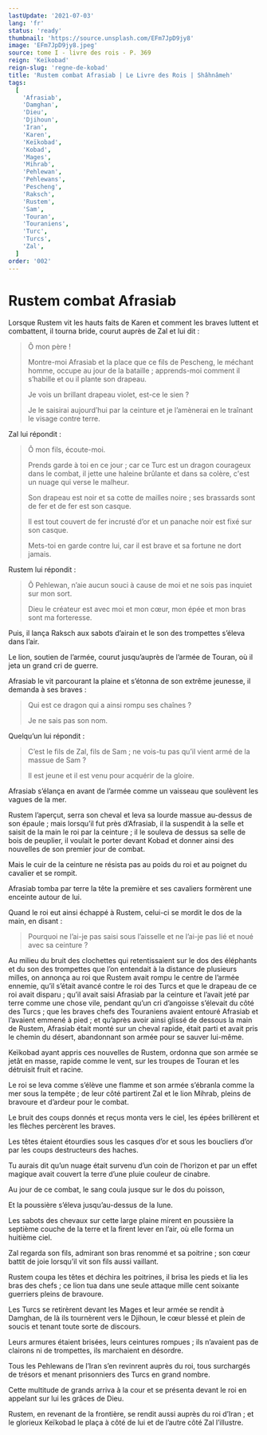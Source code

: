 ```yaml
---
lastUpdate: '2021-07-03'
lang: 'fr'
status: 'ready'
thumbnail: 'https://source.unsplash.com/EFm7JpD9jy8'
image: 'EFm7JpD9jy8.jpeg'
source: tome I - livre des rois - P. 369
reign: 'Keïkobad'
reign-slug: 'regne-de-kobad'
title: 'Rustem combat Afrasiab | Le Livre des Rois | Shâhnâmeh'
tags:
  [
    'Afrasiab',
    'Damghan',
    'Dieu',
    'Djihoun',
    'Iran',
    'Karen',
    'Keïkobad',
    'Kobad',
    'Mages',
    'Mihrab',
    'Pehlewan',
    'Pehlewans',
    'Pescheng',
    'Raksch',
    'Rustem',
    'Sam',
    'Touran',
    'Touraniens',
    'Turc',
    'Turcs',
    'Zal',
  ]
order: '002'
---
```


# Rustem combat Afrasiab

Lorsque Rustem vit les hauts faits de Karen et comment les braves luttent et combattent, il tourna bride, courut auprès de Zal et lui dit :

> Ô mon père !
>
> Montre-moi Afrasiab et la place que ce fils de Pescheng, le méchant homme, occupe au jour de la bataille ; apprends-moi comment il s’habille et ou il plante son drapeau.
>
> Je vois un brillant drapeau violet, est-ce le sien ?
>
> Je le saisirai aujourd’hui par la ceinture et je l’amènerai en le traînant le visage contre terre.

Zal lui répondit :

> Ô mon fils, écoute-moi.
>
> Prends garde à toi en ce jour ; car ce Turc est un dragon courageux dans le combat, il jette une haleine brûlante et dans sa colère, c'est un nuage qui verse le malheur.
>
> Son drapeau est noir et sa cotte de mailles noire ; ses brassards sont de fer et de fer est son casque.
>
> Il est tout couvert de fer incrusté d’or et un panache noir est fixé sur son casque.
>
> Mets-toi en garde contre lui, car il est brave et sa fortune ne dort jamais.

Rustem lui répondit :

> Ô Pehlewan, n’aie aucun souci à cause de moi et ne sois pas inquiet sur mon sort.
>
> Dieu le créateur est avec moi et mon cœur, mon épée et mon bras sont ma forteresse.

Puis, il lança Raksch aux sabots d’airain et le son des trompettes s’éleva dans l’air.

Le lion, soutien de l’armée, courut jusqu’auprès de l’armée de Touran, où il jeta un grand cri de guerre.

Afrasiab le vit parcourant la plaine et s’étonna de son extrême jeunesse, il demanda à ses braves :

> Qui est ce dragon qui a ainsi rompu ses chaînes ?
>
> Je ne sais pas son nom.

Quelqu’un lui répondit :

> C’est le fils de Zal, fils de Sam ; ne vois-tu pas qu’il vient armé de la massue de Sam ?
>
> Il est jeune et il est venu pour acquérir de la gloire.

Afrasiab s’élança en avant de l’armée comme un vaisseau que soulèvent les vagues de la mer.

Rustem l’aperçut, serra son cheval et leva sa lourde massue au-dessus de son épaule ; mais lorsqu’il fut près d’Afrasiab, il la suspendit à la selle et saisit de la main le roi par la ceinture ; il le souleva de dessus sa selle de bois de peuplier, il voulait le porter devant Kobad et donner ainsi des nouvelles de son premier jour de combat.

Mais le cuir de la ceinture ne résista pas au poids du roi et au poignet du cavalier et se rompit.

Afrasiab tomba par terre la tête la première et ses cavaliers formèrent une enceinte autour de lui.

Quand le roi eut ainsi échappé à Rustem, celui-ci se mordit le dos de la main, en disant :

> Pourquoi ne l’ai-je pas saisi sous l’aisselle et ne l’ai-je pas lié et noué avec sa ceinture ?

Au milieu du bruit des clochettes qui retentissaient sur le dos des éléphants et du son des trompettes que l’on entendait à la distance de plusieurs milles, on annonça au roi que Rustem avait rompu le centre de l’armée ennemie, qu’il s’était avancé contre le roi des Turcs et que le drapeau de ce roi avait disparu ; qu’il avait saisi Afrasiab par la ceinture et l’avait jeté par terre comme une chose vile, pendant qu’un cri d’angoisse s’élevait du côté des Turcs ; que les braves chefs des Touraniens avaient entouré Afrasiab et l’avaient emmené à pied ; et qu’après avoir ainsi glissé de dessous la main de Rustem, Afrasiab était monté sur un cheval rapide, était parti et avait pris le chemin du désert, abandonnant son armée pour se sauver lui-même.

Keïkobad ayant appris ces nouvelles de Rustem, ordonna que son armée se jetât en masse, rapide comme le vent, sur les troupes de Touran et les détruisit fruit et racine.

Le roi se leva comme s’élève une flamme et son armée s’ébranla comme la mer sous la tempête ; de leur côté partirent Zal et le lion Mihrab, pleins de bravoure et d’ardeur pour le combat.

Le bruit des coups donnés et reçus monta vers le ciel, les épées brillèrent et les flèches percèrent les braves.

Les têtes étaient étourdies sous les casques d’or et sous les boucliers d’or par les coups destructeurs des haches.

Tu aurais dit qu’un nuage était survenu d’un coin de l’horizon et par un effet magique avait couvert la terre d’une pluie couleur de cinabre.

Au jour de ce combat, le sang coula jusque sur le dos du poisson,

Et la poussière s’éleva jusqu’au-dessus de la lune.

Les sabots des chevaux sur cette large plaine mirent en poussière la septième couche de la terre et la firent lever en l’air, où elle forma un huitième ciel.

Zal regarda son fils, admirant son bras renommé et sa poitrine ; son cœur battit de joie lorsqu’il vit son fils aussi vaillant.

Rustem coupa les têtes et déchira les poitrines, il brisa les pieds et lia les bras des chefs ; ce lion tua dans une seule attaque mille cent soixante guerriers pleins de bravoure.

Les Turcs se retirèrent devant les Mages et leur armée se rendit à Damghan, de là ils tournèrent vers le Djihoun, le cœur blessé et plein de soucis et tenant toute sorte de discours.

Leurs armures étaient brisées, leurs ceintures rompues ; ils n’avaient pas de clairons ni de trompettes, ils marchaient en désordre.

Tous les Pehlewans de l’Iran s’en revinrent auprès du roi, tous surchargés de trésors et menant prisonniers des Turcs en grand nombre.

Cette multitude de grands arriva à la cour et se présenta devant le roi en appelant sur lui les grâces de Dieu.

Rustem, en revenant de la frontière, se rendit aussi auprès du roi d’Iran ; et le glorieux Keïkobad le plaça à côté de lui et de l’autre côté Zal l’illustre.
